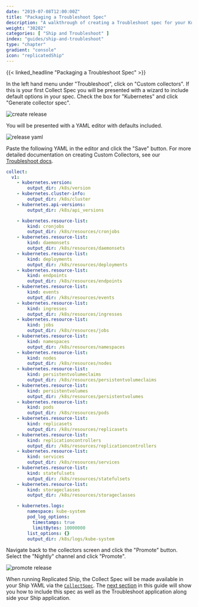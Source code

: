 ```yaml
---
date: "2019-07-08T12:00:00Z"
title: "Packaging a Troubleshoot Spec"
description: "A walkthrough of creating a Troubleshoot spec for your Kubernetes Ship application."
weight: "30202"
categories: [ "Ship and Troubleshoot" ]
index: "guides/ship-and-troubleshoot"
type: "chapter"
gradient: "console"
icon: "replicatedShip"
---
```


{{< linked_headline "Packaging a Troubleshoot Spec" >}}

In the left hand menu under "Troubleshoot", click on "Custom collectors". If this is your first Collect Spec you will be presented with a wizard to include default options in your spec. Check the box for "Kubernetes" and click "Generate collector spec".

![create release](/images/guides/ship-and-troubleshoot/create-release.png)

You will be presented with a YAML editor with defaults included.

![release yaml](/images/guides/ship-and-troubleshoot/release-yaml.png)

Paste the following YAML in the editor and click the "Save" button. For more detailed documentation on creating Custom Collectors, see our [Troubleshoot docs](/docs/troubleshoot/getting-started/creating-collectors/).


```yaml
collect:
  v1:
    - kubernetes.version:
        output_dir: /k8s/version
    - kubernetes.cluster-info:
        output_dir: /k8s/cluster
    - kubernetes.api-versions:
        output_dir: /k8s/api_versions

    - kubernetes.resource-list:
        kind: cronjobs
        output_dir: /k8s/resources/cronjobs
    - kubernetes.resource-list:
        kind: daemonsets
        output_dir: /k8s/resources/daemonsets
    - kubernetes.resource-list:
        kind: deployments
        output_dir: /k8s/resources/deployments
    - kubernetes.resource-list:
        kind: endpoints
        output_dir: /k8s/resources/endpoints
    - kubernetes.resource-list:
        kind: events
        output_dir: /k8s/resources/events
    - kubernetes.resource-list:
        kind: ingresses
        output_dir: /k8s/resources/ingresses
    - kubernetes.resource-list:
        kind: jobs
        output_dir: /k8s/resources/jobs
    - kubernetes.resource-list:
        kind: namespaces
        output_dir: /k8s/resources/namespaces
    - kubernetes.resource-list:
        kind: nodes
        output_dir: /k8s/resources/nodes
    - kubernetes.resource-list:
        kind: persistentvolumeclaims
        output_dir: /k8s/resources/persistentvolumeclaims
    - kubernetes.resource-list:
        kind: persistentvolumes
        output_dir: /k8s/resources/persistentvolumes
    - kubernetes.resource-list:
        kind: pods
        output_dir: /k8s/resources/pods
    - kubernetes.resource-list:
        kind: replicasets
        output_dir: /k8s/resources/replicasets
    - kubernetes.resource-list:
        kind: replicationcontrollers
        output_dir: /k8s/resources/replicationcontrollers
    - kubernetes.resource-list:
        kind: services
        output_dir: /k8s/resources/services
    - kubernetes.resource-list:
        kind: statefulsets
        output_dir: /k8s/resources/statefulsets
    - kubernetes.resource-list:
        kind: storageclasses
        output_dir: /k8s/resources/storageclasses

    - kubernetes.logs:
        namespace: kube-system
        pod_log_options:
          timestamps: true
          limitBytes: 10000000
        list_options: {}
        output_dir: /k8s/logs/kube-system
```

Navigate back to the collectors screen and click the "Promote" button. Select the "Nightly" channel and click "Promote".

![promote release](/images/guides/ship-and-troubleshoot/promote-release.png)

When running Replicated Ship, the Collect Spec will be made available in your Ship YAML via the [`CollectSpec`](/docs/ship/template-functions/template-types/#collectspec). The [next section](/guides/ship-and-troubleshoot/distribute-your-spec/) in this guide will show you how to include this spec as well as the Troubleshoot application along side your Ship application.
